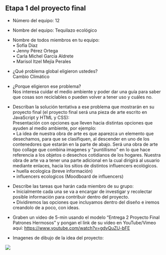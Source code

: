 ## Etapa 1 del proyecto final

- Número del equipo: 12

- Nombre del equipo: Tequilazo ecológico 

- Nombre de todos miembros en tu equipo:
<br>• Sofía Diaz 
<br>• Jenny Pérez Ortega
<br>• Carla Michel García Aldrete 
<br>• Marisol Itzel Mejía Perales

- ¿Qué problema global eligieron ustedes?
<br> Cambio Climático 

- ¿Porque eligieron ese problema?
<br>  Nos interesa cuidar el medio ambiente y poder dar una guía para saber que cosas son reciclables o pueden volver a tener uso y cuáles no.

- Describan la solución tentativa a ese problema que mostrarán en su proyecto final (el proyecto final será una pieza de arte escrito en JavaScript y HTML y CSS): 
<br> Presentación con opciones que lleven hacia distintas opciones que ayuden al medio ambiente, por ejemplo:
<br>• La idea de nuestra obra de arte es que aparezca un elemento que desechamos, para que se clasifiquen, al descender en uno de los contenedores que estarán en la parte de abajo. Será una obra de arte tipo collage que combina imagenes y "puntillismo" en lo que hace referencia a los objetos o desechos cotidianos de los hogares. 
Nuestra obra de arte va a tener una parte adicional en la cual dirigirá al usuario mediante enlaces, hacia los sitios de distintos influencers ecológicos.
<br>• huella ecologica (breve información)
<br>• influencers ecologicos (Moodboard de influencers)

- Describe las tareas que harán cada miembro de su grupo:
<br>• Inicialmente cada una se va a encargar de investigar y recolectar posible información para contribuir dentro del proyecto.
<br>• Dividiremos las opciones que incluyamos dentro del diseño e iremos creandolo de a poco, con ideas. 

- Graben un video de 5-min usando el modelo “Entrega 2 Proyecto Final Patrones Hermosos” y pongan el link de su vídeo en YouTube/Vimeo aquí: https://www.youtube.com/watch?v=gdvQuZU-bFE

- Imagenes de dibujo de la idea del proyecto: 

<img src="https://i.imgur.com/dUlJC5M.png"/>

